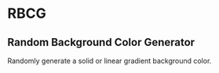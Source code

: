 # RBCG
## Random Background Color Generator
Randomly generate a solid or linear gradient background color.
